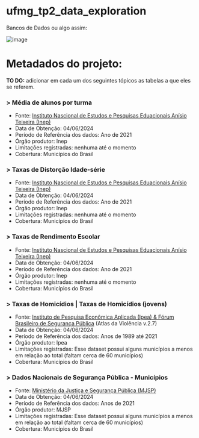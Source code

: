 # ufmg_tp2_data_exploration
  Bancos de Dados ou algo assim:
  
  ![image](https://github.com/DuarteDvv/UFMG.ibd_tp2_data_exploration/assets/140446172/04e7fce0-7487-4fed-a535-e95590b57933)

# Metadados do projeto:

**TO DO:** adicionar em cada um dos seguintes tópicos as tabelas a que eles se referem.

  ### > Média de alunos por turma
  + Fonte: [Instituto Nascional de Estudos e Pesquisas Eduacionais Anísio Teixeira (Inep)](https://www.gov.br/inep/pt-br/acesso-a-informacao/dados-abertos/indicadores-educacionais/media-de-alunos-por-turma)
  + Data de Obtenção: 04/06/2024
  + Período de Referência dos dados: Ano de 2021
  + Órgão produtor: Inep
  + Limitações registradas: nenhuma até o momento
  + Cobertura: Municípios do Brasil 
  
  ### > Taxas de Distorção Idade-série
  + Fonte: [Instituto Nascional de Estudos e Pesquisas Eduacionais Anísio Teixeira (Inep)](https://www.gov.br/inep/pt-br/acesso-a-informacao/dados-abertos/indicadores-educacionais/taxas-de-distorcao-idade-serie)
  + Data de Obtenção: 04/06/2024
  + Período de Referência dos dados: Ano de 2021
  + Órgão produtor: Inep
  + Limitações registradas: nenhuma até o momento
  + Cobertura: Municípios do Brasil 
 
  ### > Taxas de Rendimento Escolar
  + Fonte: [Instituto Nascional de Estudos e Pesquisas Eduacionais Anísio Teixeira (Inep)](https://www.gov.br/inep/pt-br/acesso-a-informacao/dados-abertos/indicadores-educacionais/taxas-de-rendimento-escolar)
  + Data de Obtenção: 04/06/2024
  + Período de Referência dos dados: Ano de 2021
  + Órgão produtor: Inep
  + Limitações registradas: nenhuma até o momento
  + Cobertura: Municípios do Brasil
    
  ### > Taxas de Homicídios | Taxas de Homicídios (jovens)
  + Fonte: [Instituto de Pesquisa Econômica Aplicada (Ipea) & Fórum Brasileiro de Segurança Pública](https://www.ipea.gov.br/atlasviolencia/filtros-series/1/homicidios) (Atlas da Violência v.2.7)
  + Data de Obtenção: 04/06/2024
  + Período de Referência dos dados: Anos de 1989 até 2021
  + Órgão produtor: Ipea
  + Limitações registradas: Esse dataset possui alguns municípios a menos em relação ao total (faltam cerca de 60 municípios)
  + Cobertura: Municípios do Brasil
    
  ### > Dados Nacionais de Segurança Pública - Municípios
  + Fonte: [Ministério da Justiça e Segurança Pública (MJSP)](https://dados.gov.br/dados/conjuntos-dados/sistema-nacional-de-estatisticas-de-seguranca-publica)
  + Data de Obtenção: 04/06/2024
  + Período de Referência dos dados: Anos de 2021
  + Órgão produtor: MJSP
  + Limitações registradas: Esse dataset possui alguns municípios a menos em relação ao total (faltam cerca de 60 municípios)
  + Cobertura: Municípios do Brasil 

  

